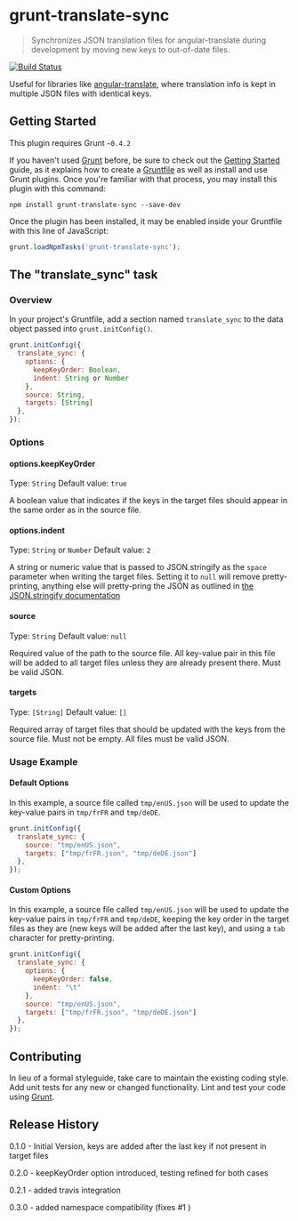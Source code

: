 # grunt-translate-sync

> Synchronizes JSON translation files for angular-translate during development by moving new keys to out-of-date files.

[![Build Status](https://travis-ci.org/arvidkahl/grunt-translate-sync.png?branch=master)](https://travis-ci.org/arvidkahl/grunt-translate-sync)

Useful for libraries like [angular-translate](https://github.com/PascalPrecht/angular-translate), where translation info is kept in multiple JSON files with identical keys.

## Getting Started
This plugin requires Grunt `~0.4.2`

If you haven't used [Grunt](http://gruntjs.com/) before, be sure to check out the [Getting Started](http://gruntjs.com/getting-started) guide, as it explains how to create a [Gruntfile](http://gruntjs.com/sample-gruntfile) as well as install and use Grunt plugins. Once you're familiar with that process, you may install this plugin with this command:

```shell
npm install grunt-translate-sync --save-dev
```

Once the plugin has been installed, it may be enabled inside your Gruntfile with this line of JavaScript:

```js
grunt.loadNpmTasks('grunt-translate-sync');
```

## The "translate_sync" task

### Overview
In your project's Gruntfile, add a section named `translate_sync` to the data object passed into `grunt.initConfig()`.

```js
grunt.initConfig({
  translate_sync: {
    options: {
      keepKeyOrder: Boolean,
      indent: String or Number
    },
    source: String,
    targets: [String]
  },
});
```

### Options

#### options.keepKeyOrder
Type: `String`
Default value: `true`

A boolean value that indicates if the keys in the target files should appear in the same order as in the source file.

#### options.indent
Type: `String` or `Number`
Default value: `2`

A string or numeric value that is passed to JSON.stringify as the `space` parameter when writing the target files. Setting it to `null` will remove pretty-printing, anything else will pretty-pring the JSON as outlined in [the JSON.stringify documentation](https://developer.mozilla.org/en-US/docs/Web/JavaScript/Reference/Global_Objects/JSON/stringify)

#### source
Type: `String`
Default value: `null`

Required value of the path to the source file. All key-value pair in this file will be added to all target files unless they are already present there. Must be valid JSON.

#### targets
Type: `[String]`
Default value: `[]`

Required array of target files that should be updated with the keys from the source file. Must not be empty. All files must be valid JSON.

### Usage Example

#### Default Options
In this example, a source file called `tmp/enUS.json` will be used to update the key-value pairs in `tmp/frFR` and `tmp/deDE`.

```js
grunt.initConfig({
  translate_sync: {
    source: "tmp/enUS.json",
    targets: ["tmp/frFR.json", "tmp/deDE.json"]
  },
});
```

#### Custom Options
In this example, a source file called `tmp/enUS.json` will be used to update the key-value pairs in `tmp/frFR` and `tmp/deDE`, keeping the key order in the target files as they are (new keys will be added after the last key), and using a `tab` character for pretty-printing.

```js
grunt.initConfig({
  translate_sync: {
    options: {
      keepKeyOrder: false,
      indent: "\t"
    },
    source: "tmp/enUS.json",
    targets: ["tmp/frFR.json", "tmp/deDE.json"]
  },
});
```


## Contributing
In lieu of a formal styleguide, take care to maintain the existing coding style. Add unit tests for any new or changed functionality. Lint and test your code using [Grunt](http://gruntjs.com/).

## Release History
0.1.0 - Initial Version, keys are added after the last key if not present in target files

0.2.0 - keepKeyOrder option introduced, testing refined for both cases

0.2.1 - added travis integration

0.3.0 - added namespace compatibility (fixes #1 )